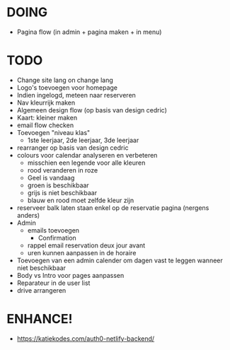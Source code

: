 # DOING
- Pagina flow (in admin + pagina maken + in menu)

# TODO
- Change site lang on change lang
- Logo's toevoegen voor homepage
- Indien ingelogd, meteen naar reserveren
- Nav kleurrijk maken
- Algemeen design flow (op basis van design cedric)
- Kaart: kleiner maken
- email flow checken
- Toevoegen "niveau klas"
    - 1ste leerjaar, 2de leerjaar, 3de leerjaar
- rearranger op basis van design cedric
- colours voor calendar analyseren en verbeteren
    - misschien een legende voor alle kleuren
    - rood veranderen in roze
    - Geel is vandaag
    - groen is beschikbaar
    - grijs is niet beschikbaar
    - blauw en rood moet zelfde kleur zijn
- reserveer balk laten staan enkel op de reservatie pagina (nergens anders)
- Admin
    - emails toevoegen
        - Confirmation
    - rappel email reservation deux jour avant
    - uren kunnen aanpassen in de horaire
- Toevoegen van een admin calender om dagen vast te leggen wanneer niet beschikbaar
- Body vs Intro voor pages aanpassen
- Reparateur in de user list
- drive arrangeren

# ENHANCE!
- https://katiekodes.com/auth0-netlify-backend/
